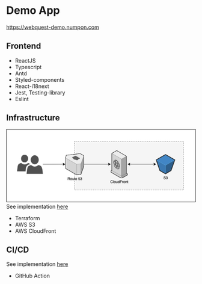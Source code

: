 # Demo App
https://webquest-demo.numpon.com

## Frontend
* ReactJS
* Typescript
* Antd
* Styled-components
* React-i18next
* Jest, Testing-library
* Eslint

## Infrastructure
![infrastructure.png](readme/infrastructure.png)
<br/>
See implementation [here](./terraform/main.tf)
* Terraform
* AWS S3
* AWS CloudFront

## CI/CD
See implementation [here](./.github/workflows/prod-build-deploy.yml)
* GitHub Action
